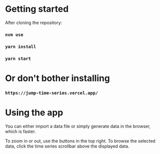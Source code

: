 # Getting started

After cloning the repository: 
### `nvm use`
### `yarn install`
### `yarn start`

# Or don't bother installing

### `https://jump-time-series.vercel.app/`

# Using the app

You can either import a data file or simply generate data in the browser, which is faster.

To zoom in or out, use the buttons in the top right.
To browse the selected data, click the time series scrollbar above the displayed data.

